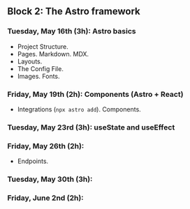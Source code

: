 
## Block 2: The Astro framework

### Tuesday, May 16th (3h): Astro basics

- Project Structure.
- Pages. Markdown. MDX.
- Layouts.
- The Config File.
- Images. Fonts.

### Friday, May 19th (2h): Components (Astro + React)

- Integrations (`npx astro add`). Components. 

### Tuesday, May 23rd (3h): useState and useEffect

### Friday, May 26th (2h): 
- Endpoints.

### Tuesday, May 30th (3h):

### Friday, June 2nd (2h): 




